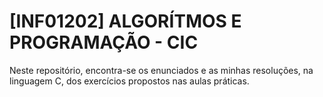 # [INF01202] ALGORÍTMOS E PROGRAMAÇÃO - CIC

Neste repositório, encontra-se os enunciados e as minhas resoluções, na linguagem C, dos exercícios propostos nas aulas práticas. 
